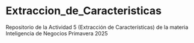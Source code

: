 # Extraccion_de_Caracteristicas
Repositorio de la Actividad 5 (Extracción de Características) de la materia Inteligencia de Negocios Primavera 2025
